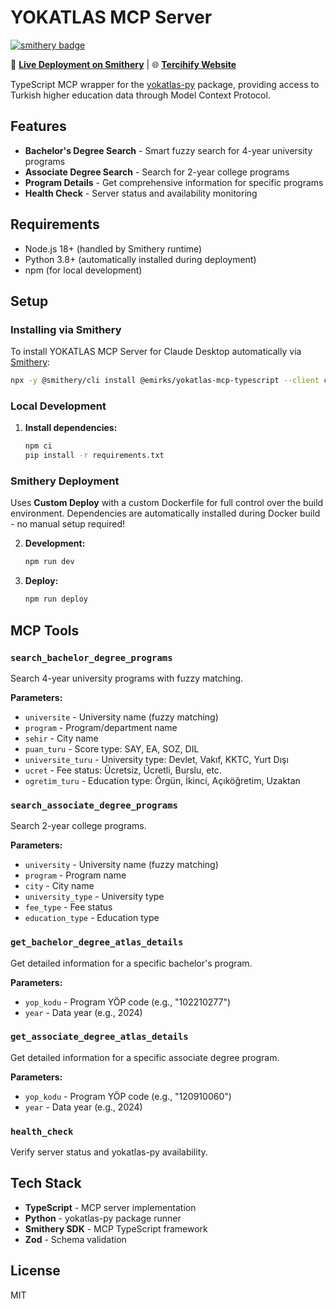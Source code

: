 # YOKATLAS MCP Server
[![smithery badge](https://smithery.ai/badge/@emirks/yokatlas-mcp-typescript)](https://smithery.ai/server/@emirks/yokatlas-mcp-typescript)

🚀 **[Live Deployment on Smithery](https://smithery.ai/server/@emirks/yokatlas-mcp-typescript)** | 🌐 **[Tercihify Website](https://www.tercihify.com/)**

TypeScript MCP wrapper for the [yokatlas-py](https://github.com/emirks/yokatlas-py) package, providing access to Turkish higher education data through Model Context Protocol.

## Features

- **Bachelor's Degree Search** - Smart fuzzy search for 4-year university programs
- **Associate Degree Search** - Search for 2-year college programs  
- **Program Details** - Get comprehensive information for specific programs
- **Health Check** - Server status and availability monitoring

## Requirements

- Node.js 18+ (handled by Smithery runtime)
- Python 3.8+ (automatically installed during deployment)
- npm (for local development)

## Setup

### Installing via Smithery

To install YOKATLAS MCP Server for Claude Desktop automatically via [Smithery](https://smithery.ai/server/@emirks/yokatlas-mcp-typescript):

```bash
npx -y @smithery/cli install @emirks/yokatlas-mcp-typescript --client claude
```

### Local Development
1. **Install dependencies:**
   ```bash
   npm ci
   pip install -r requirements.txt
   ```

### Smithery Deployment
Uses **Custom Deploy** with a custom Dockerfile for full control over the build environment. Dependencies are automatically installed during Docker build - no manual setup required!

2. **Development:**
   ```bash
   npm run dev
   ```

3. **Deploy:**
   ```bash
   npm run deploy
   ```

## MCP Tools

### `search_bachelor_degree_programs`
Search 4-year university programs with fuzzy matching.

**Parameters:**
- `universite` - University name (fuzzy matching)
- `program` - Program/department name
- `sehir` - City name
- `puan_turu` - Score type: SAY, EA, SOZ, DIL
- `universite_turu` - University type: Devlet, Vakıf, KKTC, Yurt Dışı
- `ucret` - Fee status: Ücretsiz, Ücretli, Burslu, etc.
- `ogretim_turu` - Education type: Örgün, İkinci, Açıköğretim, Uzaktan

### `search_associate_degree_programs`
Search 2-year college programs.

**Parameters:**
- `university` - University name (fuzzy matching)
- `program` - Program name
- `city` - City name
- `university_type` - University type
- `fee_type` - Fee status
- `education_type` - Education type

### `get_bachelor_degree_atlas_details`
Get detailed information for a specific bachelor's program.

**Parameters:**
- `yop_kodu` - Program YÖP code (e.g., "102210277")
- `year` - Data year (e.g., 2024)

### `get_associate_degree_atlas_details`
Get detailed information for a specific associate degree program.

**Parameters:**
- `yop_kodu` - Program YÖP code (e.g., "120910060")
- `year` - Data year (e.g., 2024)

### `health_check`
Verify server status and yokatlas-py availability.

## Tech Stack

- **TypeScript** - MCP server implementation
- **Python** - yokatlas-py package runner
- **Smithery SDK** - MCP TypeScript framework
- **Zod** - Schema validation

## License

MIT 
